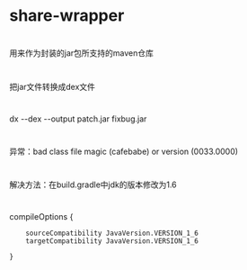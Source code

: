 # share-wrapper
#
用来作为封装的jar包所支持的maven仓库
#
把jar文件转换成dex文件
#
dx --dex --output patch.jar fixbug.jar
#
异常：bad class file magic (cafebabe) or version (0033.0000) 
#
解决方法：在build.gradle中jdk的版本修改为1.6
#
compileOptions {

        sourceCompatibility JavaVersion.VERSION_1_6
        targetCompatibility JavaVersion.VERSION_1_6
        
    }

